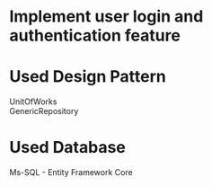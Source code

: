 # Implement user login and authentication feature

# Used Design Pattern<br/>
  UnitOfWorks<br/>
  GenericRepository<br/>
  
# Used Database<br/>
  Ms-SQL - Entity Framework Core
  
